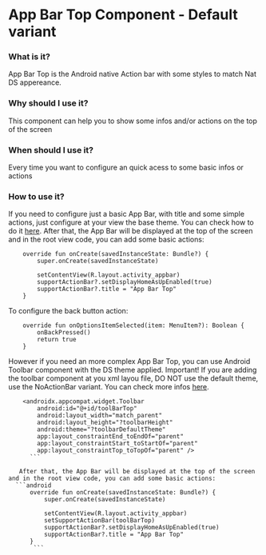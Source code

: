 # App Bar Top Component - Default variant

### What is it?
App Bar Top is the Android native Action bar with some styles to match Nat DS appereance.

### Why should I use it?
This component can help you to show some infos and/or actions on the top of the screen

### When should I use it?
Every time you want to configure an quick acess to some basic infos or actions

### How to use it?
If you need to configure just a basic App Bar, with title and some simple actions, just configure at your view the base theme. You can check how to do it [here](getting-started.md).
After that, the App Bar will be displayed at the top of the screen and in the root view code, you can add some basic actions:

```android
    override fun onCreate(savedInstanceState: Bundle?) {
        super.onCreate(savedInstanceState)

        setContentView(R.layout.activity_appbar)
        supportActionBar?.setDisplayHomeAsUpEnabled(true)
        supportActionBar?.title = "App Bar Top"
    }
   ```
To configure the back button action:
```android
    override fun onOptionsItemSelected(item: MenuItem?): Boolean {
        onBackPressed()
        return true
    }
   ```


However if you need an more complex App Bar Top, you can use Android Toolbar component with the DS theme applied.
Important! If you are adding the toolbar component at you xml layou file, DO NOT use the default theme, use the NoActionBar variant. You can check more infos [here](getting-started.md).

```android
    <androidx.appcompat.widget.Toolbar
        android:id="@+id/toolBarTop"
        android:layout_width="match_parent"
        android:layout_height="?toolbarHeight"
        android:theme="?toolbarDefaultTheme"
        app:layout_constraintEnd_toEndOf="parent"
        app:layout_constraintStart_toStartOf="parent"
        app:layout_constraintTop_toTopOf="parent" />
      ```

   After that, the App Bar will be displayed at the top of the screen and in the root view code, you can add some basic actions:
  ```android
      override fun onCreate(savedInstanceState: Bundle?) {
          super.onCreate(savedInstanceState)

          setContentView(R.layout.activity_appbar)
          setSupportActionBar(toolBarTop)
          supportActionBar?.setDisplayHomeAsUpEnabled(true)
          supportActionBar?.title = "App Bar Top"
      }
       ```

